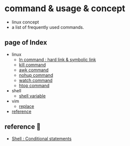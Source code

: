 # command & usage & concept
* linux concept
* a list of frequently used commands.

## <a id="index"></a>page of Index
* linux
    * [ln command : hard link & symbolic link](./linux_ln_command.md)
    * [kill command](./linux_kill_command.md)
    * [awk command](./linux_awk_command.md)
    * [nohup command](./linux_nohup_command.md)
    * [watch command](./linux_watch_command.md)
    * [htop command](./linux_htop_command.md)
* shell
    * [shell variable](./shell_variable_command.md)
* vim
    * [replace](#)
* [reference](#reference)


## <a id="reference"></a> reference 🚀
* [Shell : Conditional statements](https://tldp.org/LDP/Bash-Beginners-Guide/html/sect_07_01.html)